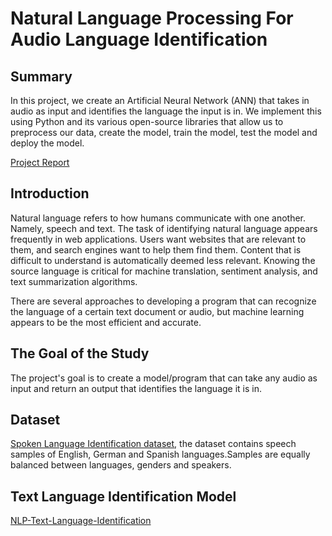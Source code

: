 # Natural Language Processing For Audio Language Identification

## Summary
In this project, we create an Artificial Neural Network (ANN) that takes in audio as input and identifies the language the input is in.
We implement this using Python and its various open-source libraries that allow us to preprocess our data, create the model, train the model, test the model and deploy the model.

[Project Report](https://drive.google.com/file/d/1Z9MHXGBn1CNUe3s35JjedjUo6VF0pccy/view?usp=sharing)

## Introduction
Natural language refers to how humans communicate with one another. Namely, speech and text. The task of identifying natural language appears frequently in web applications. 
Users want websites that are relevant to them, and search engines want to help them find them. Content that is difficult to understand is automatically deemed less relevant. 
Knowing the source language is critical for machine translation, sentiment analysis, and text summarization algorithms.

There are several approaches to developing a program that can recognize the language of a certain text document or audio, but machine learning appears to be the most efficient 
and accurate.

## The Goal of the Study
The project's goal is to create a model/program that can take any audio as input and return an output that identifies the language it is in.

## Dataset 
[Spoken Language Identification dataset](https://www.kaggle.com/toponowicz/spoken-language-identification), the dataset contains speech samples of English, German and 
Spanish languages.Samples are equally balanced between languages, genders and speakers.

## Text Language Identification Model
[NLP-Text-Language-Identification](https://github.com/dariussingh/NLP-Text-Language-Identification/blob/main/README.md)
